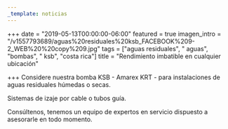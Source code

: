 ```yaml
---
_template: noticias
---
```






+++
date = "2019-05-13T00:00:00-06:00"
featured = true
imagen_intro = "/v1557793689/aguas%20residuales%20ksb_FACEBOOK%209-2_WEB%20%20copy%209.jpg"
tags = ["aguas residuales", " aguas", "bombas", " ksb", "costa rica"]
title = "Rendimiento imbatible en cualquier ubicación"

+++
Considere nuestra bomba KSB - Amarex KRT - para instalaciones de aguas residuales húmedas o secas.

Sistemas de izaje por cable o tubos guía.   
 

Consúltenos, tenemos un equipo de expertos en servicio dispuesto a asesorarle en todo momento. 
